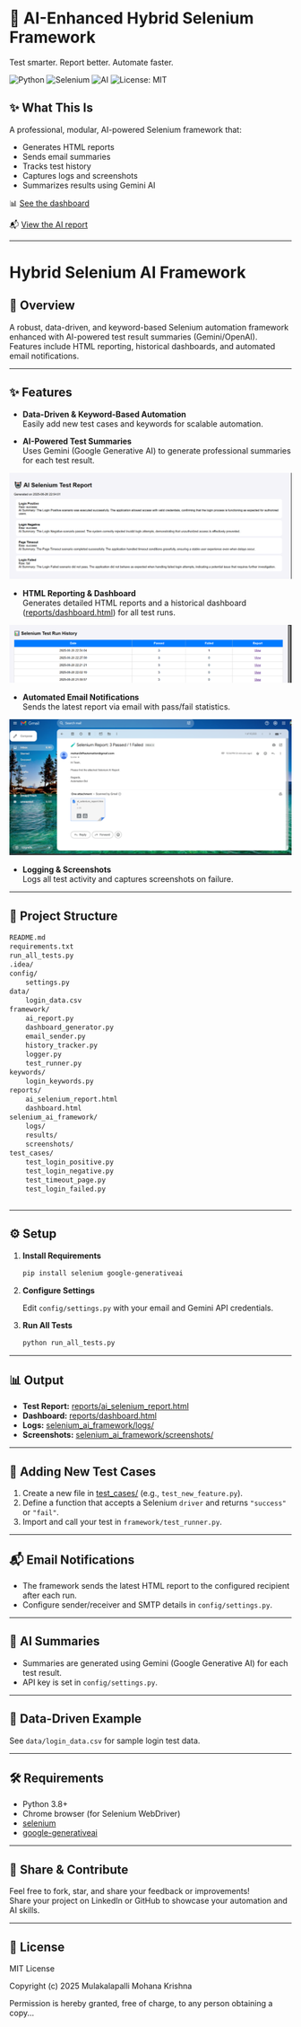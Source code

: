 # 🤖 AI-Enhanced Hybrid Selenium Framework

Test smarter. Report better. Automate faster.

![Python](https://img.shields.io/badge/Python-3.9+-blue)
![Selenium](https://img.shields.io/badge/Selenium-Automation-green)
![AI](https://img.shields.io/badge/AI-Gemini%2FOpenAI-purple)
![License: MIT](https://img.shields.io/badge/License-MIT-yellow)

## ✨ What This Is

A professional, modular, AI-powered Selenium framework that:
- Generates HTML reports
- Sends email summaries
- Tracks test history
- Captures logs and screenshots
- Summarizes results using Gemini AI

📊 [See the dashboard](reports/dashboard.html)

📬 [View the AI report](reports/ai_selenium_report.html)

---

# Hybrid Selenium AI Framework

## 🚀 Overview

A robust, data-driven, and keyword-based Selenium automation framework enhanced with AI-powered test result summaries (Gemini/OpenAI). Features include HTML reporting, historical dashboards, and automated email notifications.

---

## ✨ Features

- **Data-Driven & Keyword-Based Automation**  
  Easily add new test cases and keywords for scalable automation.

- **AI-Powered Test Summaries**  
  Uses Gemini (Google Generative AI) to generate professional summaries for each test result.

![Test Summary Example](ai-summary.png)

- **HTML Reporting & Dashboard**  
  Generates detailed HTML reports and a historical dashboard ([reports/dashboard.html](reports/dashboard.html)) for all test runs.

![Dashboard Example](dashboard.png)

- **Automated Email Notifications**  
  Sends the latest report via email with pass/fail statistics.

![Email Example](email-preview.png)

- **Logging & Screenshots**  
  Logs all test activity and captures screenshots on failure.

---

## 📁 Project Structure

```
README.md
requirements.txt
run_all_tests.py
.idea/
config/
    settings.py
data/
    login_data.csv
framework/
    ai_report.py
    dashboard_generator.py
    email_sender.py
    history_tracker.py
    logger.py
    test_runner.py
keywords/
    login_keywords.py
reports/
    ai_selenium_report.html
    dashboard.html
selenium_ai_framework/
    logs/
    results/
    screenshots/
test_cases/
    test_login_positive.py
    test_login_negative.py
    test_timeout_page.py
    test_login_failed.py
    
```

---

## ⚙️ Setup

1. **Install Requirements**

   ```sh
   pip install selenium google-generativeai
   ```

2. **Configure Settings**

   Edit `config/settings.py` with your email and Gemini API credentials.

3. **Run All Tests**

   ```sh
   python run_all_tests.py
   ```

---

## 📊 Output

- **Test Report:** [reports/ai_selenium_report.html](reports/ai_selenium_report.html)
- **Dashboard:** [reports/dashboard.html](reports/dashboard.html)
- **Logs:** [selenium_ai_framework/logs/](selenium_ai_framework/logs/)
- **Screenshots:** [selenium_ai_framework/screenshots/](selenium_ai_framework/screenshots/)

---

## 🧩 Adding New Test Cases

1. Create a new file in [test_cases/](test_cases/) (e.g., `test_new_feature.py`).
2. Define a function that accepts a Selenium `driver` and returns `"success"` or `"fail"`.
3. Import and call your test in `framework/test_runner.py`.

---

## 📬 Email Notifications

- The framework sends the latest HTML report to the configured recipient after each run.
- Configure sender/receiver and SMTP details in `config/settings.py`.

---

## 🤖 AI Summaries

- Summaries are generated using Gemini (Google Generative AI) for each test result.
- API key is set in `config/settings.py`.

---

## 📝 Data-Driven Example

See `data/login_data.csv` for sample login test data.

---

## 🛠️ Requirements

- Python 3.8+
- Chrome browser (for Selenium WebDriver)
- [selenium](https://pypi.org/project/selenium/)
- [google-generativeai](https://pypi.org/project/google-generativeai/)

---

## 📢 Share & Contribute

Feel free to fork, star, and share your feedback or improvements!  
Share your project on LinkedIn or GitHub to showcase your automation and AI skills.

---

## 📄 License

MIT License

Copyright (c) 2025 Mulakalapalli Mohana Krishna

Permission is hereby granted, free of charge, to any person obtaining a copy...
